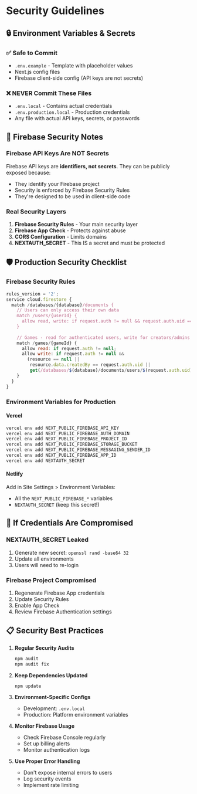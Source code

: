# Security Guidelines

## 🔒 Environment Variables & Secrets

### ✅ Safe to Commit
- `.env.example` - Template with placeholder values
- Next.js config files
- Firebase client-side config (API keys are not secrets)

### ❌ NEVER Commit These Files
- `.env.local` - Contains actual credentials
- `.env.production.local` - Production credentials
- Any file with actual API keys, secrets, or passwords

## 🔐 Firebase Security Notes

### Firebase API Keys Are NOT Secrets
Firebase API keys are **identifiers, not secrets**. They can be publicly exposed because:
- They identify your Firebase project
- Security is enforced by Firebase Security Rules
- They're designed to be used in client-side code

### Real Security Layers
1. **Firebase Security Rules** - Your main security layer
2. **Firebase App Check** - Protects against abuse
3. **CORS Configuration** - Limits domains
4. **NEXTAUTH_SECRET** - This IS a secret and must be protected

## 🛡️ Production Security Checklist

### Firebase Security Rules
```javascript
rules_version = '2';
service cloud.firestore {
  match /databases/{database}/documents {
    // Users can only access their own data
    match /users/{userId} {
      allow read, write: if request.auth != null && request.auth.uid == userId;
    }
    
    // Games - read for authenticated users, write for creators/admins
    match /games/{gameId} {
      allow read: if request.auth != null;
      allow write: if request.auth != null && 
        (resource == null || 
         resource.data.createdBy == request.auth.uid ||
         get(/databases/$(database)/documents/users/$(request.auth.uid)).data.role == 'admin');
    }
  }
}
```

### Environment Variables for Production

#### Vercel
```bash
vercel env add NEXT_PUBLIC_FIREBASE_API_KEY
vercel env add NEXT_PUBLIC_FIREBASE_AUTH_DOMAIN
vercel env add NEXT_PUBLIC_FIREBASE_PROJECT_ID
vercel env add NEXT_PUBLIC_FIREBASE_STORAGE_BUCKET
vercel env add NEXT_PUBLIC_FIREBASE_MESSAGING_SENDER_ID
vercel env add NEXT_PUBLIC_FIREBASE_APP_ID
vercel env add NEXTAUTH_SECRET
```

#### Netlify
Add in Site Settings > Environment Variables:
- All the `NEXT_PUBLIC_FIREBASE_*` variables
- `NEXTAUTH_SECRET` (keep this secret!)

## 🚨 If Credentials Are Compromised

### NEXTAUTH_SECRET Leaked
1. Generate new secret: `openssl rand -base64 32`
2. Update all environments
3. Users will need to re-login

### Firebase Project Compromised
1. Regenerate Firebase App credentials
2. Update Security Rules
3. Enable App Check
4. Review Firebase Authentication settings

## 📋 Security Best Practices

1. **Regular Security Audits**
   ```bash
   npm audit
   npm audit fix
   ```

2. **Keep Dependencies Updated**
   ```bash
   npm update
   ```

3. **Environment-Specific Configs**
   - Development: `.env.local`
   - Production: Platform environment variables

4. **Monitor Firebase Usage**
   - Check Firebase Console regularly
   - Set up billing alerts
   - Monitor authentication logs

5. **Use Proper Error Handling**
   - Don't expose internal errors to users
   - Log security events
   - Implement rate limiting